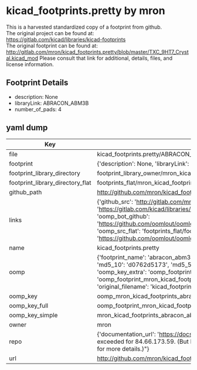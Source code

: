 # kicad_footprints.pretty by mron  
This is a harvested standardized copy of a footprint from github.  
The original project can be found at:  
https://gitlab.com/kicad/libraries/kicad-footprints  
The original footprint can be found at:
http://gitlab.com/mron/kicad_footprints.pretty/blob/master/TXC_9HT7_Crystal.kicad_mod
Please consult that link for additional, details, files, and license information.  
## Footprint Details
* description: None  
* libraryLink: ABRACON_ABM3B  
* number_of_pads: 4  
## yaml dump  
| Key | Value |  
| --- | --- |  
| file | kicad_footprints.pretty/ABRACON_ABM3B.kicad_mod |  
| footprint | {'description': None, 'libraryLink': 'ABRACON_ABM3B', 'number_of_pads': 4} |  
| footprint_library_directory | footprint_library_owner/mron_kicad_footprints.pretty |  
| footprint_library_directory_flat | footprints_flat/mron_kicad_footprints_abracon_abm3b/working |  
| github_path | http://github.com/mron/kicad_footprints.pretty/blob/master/ABRACON_ABM3B.kicad_mod |  
| links | {'github_src': 'http://gitlab.com/mron/kicad_footprints.pretty/blob/master/TXC_9HT7_Crystal.kicad_mod', 'github_src_repo': 'https://gitlab.com/kicad/libraries/kicad-footprints', 'oomp_bot': 'footprints/mron_kicad_footprints_abracon_abm3b/working', 'oomp_bot_github': 'https://github.com/oomlout/oomlout_oomp_footprint_bot/tree/main/footprints/mron_kicad_footprints_abracon_abm3b/working', 'oomp_src_flat': 'footprints_flat/footprints_flat/mron_kicad_footprints_abracon_abm3b/working', 'oomp_src_flat_github': 'https://github.com/oomlout/oomlout_oomp_footprint_src/tree/main/footprints_flat/mron_kicad_footprints_abracon_abm3b/working'} |  
| name | kicad_footprints.pretty |  
| oomp | {'footprint_name': 'abracon_abm3b', 'library_name': 'kicad_footprints', 'md5': 'd0762d51736d2de198b389a0861d305a', 'md5_10': 'd0762d5173', 'md5_5': 'd0762', 'md5_6': 'd0762d', 'oomp_key': 'oomp_mron_kicad_footprints_abracon_abm3b', 'oomp_key_extra': 'oomp_footprint_mron_kicad_footprints_abracon_abm3b', 'oomp_key_full': 'oomp_footprint_mron_kicad_footprints_abracon_abm3b_d0762d', 'oomp_key_simple': 'mron_kicad_footprints_abracon_abm3b', 'original_filename': 'kicad_footprints.pretty/ABRACON_ABM3B.kicad_mod', 'owner_name': 'mron'} |  
| oomp_key | oomp_mron_kicad_footprints_abracon_abm3b |  
| oomp_key_full | oomp_footprint_mron_kicad_footprints_abracon_abm3b |  
| oomp_key_simple | mron_kicad_footprints_abracon_abm3b |  
| owner | mron |  
| repo | {'documentation_url': 'https://docs.github.com/rest/overview/resources-in-the-rest-api#rate-limiting', 'message': "API rate limit exceeded for 84.66.173.59. (But here's the good news: Authenticated requests get a higher rate limit. Check out the documentation for more details.)"} |  
| url | http://github.com/mron/kicad_footprints.pretty |  

